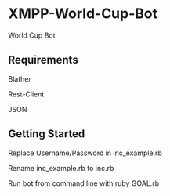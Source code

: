 XMPP-World-Cup-Bot
==================

World Cup Bot

Requirements
---
Blather

Rest-Client

JSON

Getting Started
---
Replace Username/Password in inc_example.rb

Rename inc_example.rb to inc.rb

Run bot from command line with ruby GOAL.rb
